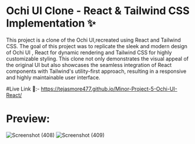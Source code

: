 # Ochi UI Clone - React & Tailwind CSS Implementation ✨

This project is a clone of the Ochi UI,recreated using React and Tailwind CSS. The goal of this project was to replicate the sleek and modern design of Ochi UI , React for dynamic rendering and Tailwind CSS for highly customizable styling. 
This clone not only demonstrates the visual appeal of the original UI but also showcases the seamless integration of React components with Tailwind's utility-first approach, resulting in a responsive and highly maintainable user interface.

#Live Link 👀:- https://tejasmore477.github.io/Minor-Project-5-Ochi-UI-React/

# Preview:

![Screenshot (408)](https://github.com/user-attachments/assets/7c72e95c-286d-4efc-993e-d198cd829816)
![Screenshot (409)](https://github.com/user-attachments/assets/b8845ee3-91d7-46d2-bae9-006d8f61989a)


















